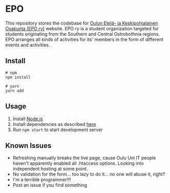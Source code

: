 # EPO
This repository stores the codebase for [Oulun Etelä- ja Keskipohjalainen Osakunta (EPO ry)](http://www.student.oulu.fi/~epo/) website. EPO ry is a student organization targeted for students originating from the Southern and Central Ostrobothnia regions. EPO arranges all kinds of activities for its' members in the form of different events and activities.

## Install
``` shell
# npm
npm install

# yarn
yarn add
```

## Usage
1. Install [Node.js](https://nodejs.org/)
2. Install dependencies as described [here](https://github.com/Makeliiii/epo#install)
3. Run ```npm start``` to start development server

## Known Issues
* Refreshing manually breaks the live page, cause Oulu Uni IT people haven't apparently enabled all .htaccess options. Looking into independent hosting at some point.
* No validation for the form... too lazy to do it... no one will abuse it, right?
* I'm a terrible programmer!!!
* Post an issue if you find something
